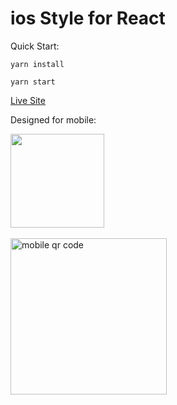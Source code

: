 # ios Style for React

Quick Start:

``` yarn install ```

``` yarn start ```

[Live Site](http://react-ios-ui-kit.herokuapp.com/)

Designed for mobile:

<img src="README/qr.png" width="150" height="150">
<br><br>
<img alt="mobile qr code" src="README/combined-01-72ppi.png" width="250">
